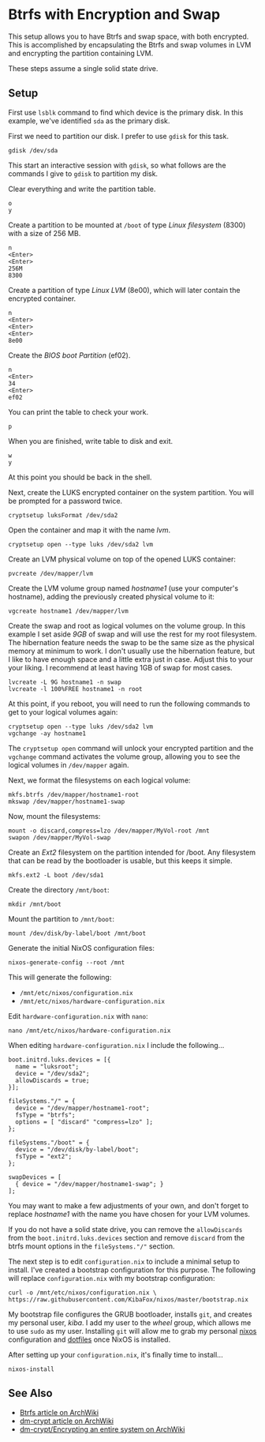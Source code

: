 Btrfs with Encryption and Swap
==============================

This setup allows you to have Btrfs and swap space, with both encrypted.  This
is accomplished by encapsulating the Btrfs and swap volumes in LVM and
encrypting the partition containing LVM.

These steps assume a single solid state drive.

Setup
-----

First use `lsblk` command to find which device is the primary disk.  In this
example, we've identified `sda` as the primary disk.

First we need to partition our disk.  I prefer to use `gdisk` for this task.

    gdisk /dev/sda

This start an interactive session with `gdisk`, so what follows are the
commands I give to `gdisk` to partition my disk.

Clear everything and write the partition table.

    o
    y

Create a partition to be mounted at `/boot` of type *Linux filesystem* (8300)
with a size of 256 MB.

    n
    <Enter>
    <Enter>
    256M
    8300

Create a partition of type *Linux LVM* (8e00), which will later contain the
encrypted container.

    n
    <Enter>
    <Enter>
    <Enter>
    8e00

Create the *BIOS boot Partition* (ef02).

    n
    <Enter>
    34
    <Enter>
    ef02

You can print the table to check your work.

    p

When you are finished, write table to disk and exit.

    w
    y

At this point you should be back in the shell.

Next, create the LUKS encrypted container on the system partition. You will be
prompted for a password twice.

    cryptsetup luksFormat /dev/sda2

Open the container and map it with the name *lvm*.

    cryptsetup open --type luks /dev/sda2 lvm

Create an LVM physical volume on top of the opened LUKS container:

    pvcreate /dev/mapper/lvm

Create the LVM volume group named *hostname1* (use your computer's hostname),
adding the previously created physical volume to it:

    vgcreate hostname1 /dev/mapper/lvm

Create the swap and root as logical volumes on the volume group.  In this
example I set aside *9GB* of swap and will use the rest for my root filesystem.
The hibernation feature needs the swap to be the same size as the physical
memory at minimum to work.  I don't usually use the hibernation feature, but
I like to have enough space and a little extra just in case.  Adjust this
to your your liking.  I recommend at least having 1GB of swap for most cases.

    lvcreate -L 9G hostname1 -n swap
    lvcreate -l 100%FREE hostname1 -n root

At this point, if you reboot, you will need to run the following commands to
get to your logical volumes again:

    cryptsetup open --type luks /dev/sda2 lvm
    vgchange -ay hostname1

The `cryptsetup open` command will unlock your encrypted partition and the
`vgchange` command activates the volume group, allowing you to see the logical
volumes in `/dev/mapper` again.

Next, we format the filesystems on each logical volume:

    mkfs.btrfs /dev/mapper/hostname1-root
    mkswap /dev/mapper/hostname1-swap

Now, mount the filesystems:

    mount -o discard,compress=lzo /dev/mapper/MyVol-root /mnt
    swapon /dev/mapper/MyVol-swap

Create an *Ext2* filesystem on the partition intended for /boot. Any filesystem
that can be read by the bootloader is usable, but this keeps it simple.

    mkfs.ext2 -L boot /dev/sda1

Create the directory `/mnt/boot`:

    mkdir /mnt/boot

Mount the partition to `/mnt/boot`:

    mount /dev/disk/by-label/boot /mnt/boot

Generate the initial NixOS configuration files:

    nixos-generate-config --root /mnt

This will generate the following:

  * `/mnt/etc/nixos/configuration.nix`
  * `/mnt/etc/nixos/hardware-configuration.nix`

Edit `hardware-configuration.nix` with `nano`:

    nano /mnt/etc/nixos/hardware-configuration.nix

When editing `hardware-configuration.nix` I include the following...

    boot.initrd.luks.devices = [{
      name = "luksroot";
      device = "/dev/sda2";
      allowDiscards = true;
    }];

    fileSystems."/" = {
      device = "/dev/mapper/hostname1-root";
      fsType = "btrfs";
      options = [ "discard" "compress=lzo" ];
    };

    fileSystems."/boot" = {
      device = "/dev/disk/by-label/boot";
      fsType = "ext2";
    };

    swapDevices = [
      { device = "/dev/mapper/hostname1-swap"; }
    ];

You may want to make a few adjustments of your own, and don't forget to replace
*hostname1* with the name you have chosen for your LVM volumes.

If you do not have a solid state drive, you can remove the `allowDiscards` from
the `boot.initrd.luks.devices` section and remove `discard` from the btrfs mount
options in the `fileSystems."/"` section.

The next step is to edit `configuration.nix` to include a minimal setup to
install.  I've created a bootstrap configuration for this purpose.  The
following will replace `configuration.nix` with my bootstrap configuration:

    curl -o /mnt/etc/nixos/configuration.nix \
    https://raw.githubusercontent.com/KibaFox/nixos/master/bootstrap.nix

My bootstrap file configures the GRUB bootloader, installs `git`, and creates my
personal user, *kiba*.  I add my user to the *wheel* group, which allows me to
use `sudo` as my user.  Installing `git` will allow me to grab my personal
[nixos][my-nixos] configuration and [dotfiles][my-dotfiles] once NixOS is
installed.

[my-nixos]: https://github.com/KibaFox/nixos
[my-dotfiles]: https://github.com/KibaFox/dotfiles

After setting up your `configuration.nix`, it's finally time to install...

    nixos-install

See Also
--------

* [Btrfs article on ArchWiki](https://wiki.archlinux.org/index.php/Btrfs)
* [dm-crypt article on ArchWiki](https://wiki.archlinux.org/index.php/Dm-crypt)
* [dm-crypt/Encrypting an entire system on ArchWiki](https://wiki.archlinux.org/index.php/Dm-crypt/Encrypting_an_entire_system)

